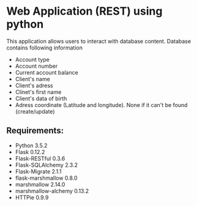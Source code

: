 # Web Application (REST) using python

This application allows users to interact with database content.
Database contains following information
- Account type
- Account number
- Current account balance
- Client's name
- Client's adress
- Clinet's first name
- Client's data of birth
- Adress coordinate (Latitude and longitude). None if it can't be found (create/update)

## Requirements:
- Python 3.5.2
- Flask 0.12.2
- Flask-RESTful 0.3.6
- Flask-SQLAlchemy 2.3.2
- Flask-Migrate 2.1.1
- flask-marshmallow 0.8.0
- marshmallow 2.14.0
- marshmallow-alchemy 0.13.2
- HTTPie 0.9.9

